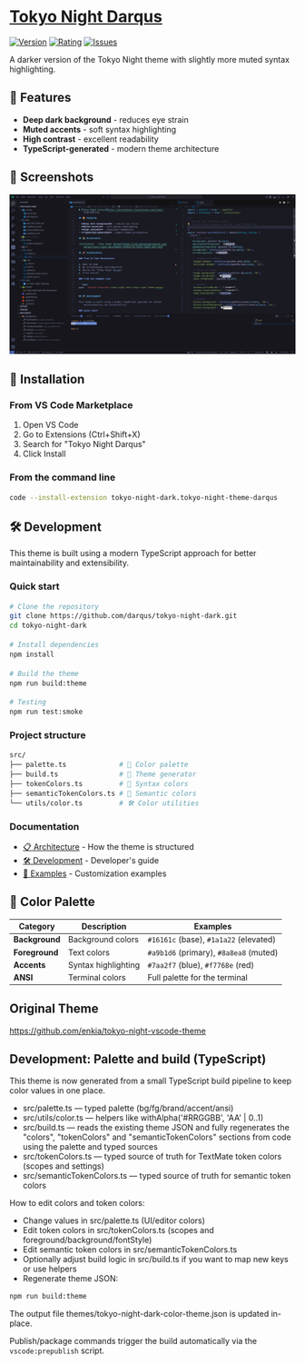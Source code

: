 # [Tokyo Night Darqus](https://marketplace.visualstudio.com/items?itemName=tokyo-night-dark.tokyo-night-theme-darqus)

[![Version](https://img.shields.io/visual-studio-marketplace/v/tokyo-night-dark.tokyo-night-theme-darqus.svg)](https://marketplace.visualstudio.com/items?itemName=tokyo-night-dark.tokyo-night-theme-darqus)
[![Rating](https://img.shields.io/visual-studio-marketplace/r/tokyo-night-dark.tokyo-night-theme-darqus.svg)](https://marketplace.visualstudio.com/items?itemName=tokyo-night-dark.tokyo-night-theme-darqus&ssr=false#review-details)
[![Issues](https://img.shields.io/github/issues/darqus/tokyo-night-dark)](https://github.com/darqus/tokyo-night-dark/issues)

A darker version of the Tokyo Night theme with slightly more muted syntax highlighting.

## 🎨 Features

- **Deep dark background** - reduces eye strain
- **Muted accents** - soft syntax highlighting
- **High contrast** - excellent readability
- **TypeScript-generated** - modern theme architecture

## 📸 Screenshots

![Screenshot - Tokyo Night Darqus](https://github.com/darqus/tokyo-night-dark/blob/main/static/ss_tokyo_night_dark.png?raw=true)

## 🚀 Installation

### From VS Code Marketplace

1. Open VS Code
2. Go to Extensions (Ctrl+Shift+X)
3. Search for "Tokyo Night Darqus"
4. Click Install

### From the command line

```bash
code --install-extension tokyo-night-dark.tokyo-night-theme-darqus
```

## 🛠️ Development

This theme is built using a modern TypeScript approach for better maintainability and extensibility.

### Quick start

```bash
# Clone the repository
git clone https://github.com/darqus/tokyo-night-dark.git
cd tokyo-night-dark

# Install dependencies
npm install

# Build the theme
npm run build:theme

# Testing
npm run test:smoke
```

### Project structure

```bash
src/
├── palette.ts             # 🎨 Color palette
├── build.ts               # 🔧 Theme generator
├── tokenColors.ts         # 🌈 Syntax colors
├── semanticTokenColors.ts # 🎯 Semantic colors
└── utils/color.ts         # 🛠️ Color utilities
```

### Documentation

- [📋 Architecture](./ARCHITECTURE.md) - How the theme is structured
- [🛠️ Development](./DEVELOPMENT.md) - Developer's guide
- [🎨 Examples](./EXAMPLES.md) - Customization examples

## 🎨 Color Palette

| Category | Description | Examples |
|-----------|----------|---------|
| **Background** | Background colors | `#16161c` (base), `#1a1a22` (elevated) |
| **Foreground** | Text colors | `#a9b1d6` (primary), `#8a8ea8` (muted) |
| **Accents** | Syntax highlighting | `#7aa2f7` (blue), `#f7768e` (red) |
| **ANSI** | Terminal colors | Full palette for the terminal |

## Original Theme

<https://github.com/enkia/tokyo-night-vscode-theme>

## Development: Palette and build (TypeScript)

This theme is now generated from a small TypeScript build pipeline to keep color values in one place.

- src/palette.ts — typed palette (bg/fg/brand/accent/ansi)
- src/utils/color.ts — helpers like withAlpha('#RRGGBB', 'AA' | 0..1)
- src/build.ts — reads the existing theme JSON and fully regenerates the "colors", "tokenColors" and "semanticTokenColors" sections from code using the palette and typed sources
- src/tokenColors.ts — typed source of truth for TextMate token colors (scopes and settings)
- src/semanticTokenColors.ts — typed source of truth for semantic token colors

How to edit colors and token colors:

- Change values in src/palette.ts (UI/editor colors)
- Edit token colors in src/tokenColors.ts (scopes and foreground/background/fontStyle)
- Edit semantic token colors in src/semanticTokenColors.ts
- Optionally adjust build logic in src/build.ts if you want to map new keys or use helpers
- Regenerate theme JSON:

```bash
npm run build:theme
```

The output file themes/tokyo-night-dark-color-theme.json is updated in-place.

Publish/package commands trigger the build automatically via the `vscode:prepublish` script.
